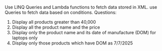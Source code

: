 Use LINQ Queries and Lambda functions to fetch data stored in XML. use Queries to fetch data based on conditions.
Questions:
  1. Display all products greater than 40,000
  2. Display all the product name and the price
  3. Display only the product name and its date of manufacture (DOM) for laptops only
  4. Display only those products which have DOM as 7/7/2025
